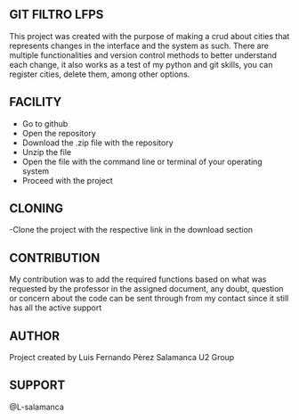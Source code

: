 ## GIT FILTRO LFPS

This project was created with the purpose of making a crud about cities that represents changes in the interface and the system as such.
There are multiple functionalities and version control methods to better understand each change, it also works as a test of 
my python and git skills, you can register cities, delete them, among other options.

## FACILITY
- Go to github
- Open the repository
- Download the .zip file with the repository
- Unzip the file
- Open the file with the command line or terminal of your operating system
- Proceed with the project

## CLONING
-Clone the project with the respective link in the download section

## CONTRIBUTION

My contribution was to add the required functions based on what was requested by the professor in the 
assigned document, any doubt, question or concern about the code can be sent through
from my contact since it still has all the active support

## AUTHOR

Project created by Luis Fernando Pèrez Salamanca 
U2 Group

## SUPPORT

@L-salamanca
